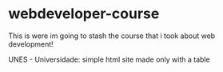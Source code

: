 # webdeveloper-course
This is were im going to stash the course that i took about web development!

UNES - Universidade: simple html site made only with a table 

